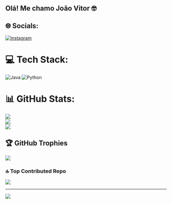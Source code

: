 ## Olá! Me chamo João Vitor 🤓

## 🌐 Socials:
[![Instagram](https://img.shields.io/badge/Instagram-%23E4405F.svg?logo=Instagram&logoColor=white)](https://instagram.com/jvituz) 

# 💻 Tech Stack:
![Java](https://img.shields.io/badge/java-%23ED8B00.svg?style=for-the-badge&logo=openjdk&logoColor=white) ![Python](https://img.shields.io/badge/python-3670A0?style=for-the-badge&logo=python&logoColor=ffdd54) 
# 📊 GitHub Stats:
![](https://github-readme-stats.vercel.app/api?username=Jvitorsouz&theme=dark&hide_border=false&include_all_commits=true&count_private=true)<br/>
![](https://github-readme-streak-stats.herokuapp.com/?user=Jvitorsouz&theme=dark&hide_border=false)<br/>
![](https://github-readme-stats.vercel.app/api/top-langs/?username=Jvitorsouz&theme=dark&hide_border=false&include_all_commits=true&count_private=true&layout=compact)

## 🏆 GitHub Trophies
![](https://github-profile-trophy.vercel.app/?username=Jvitorsouz&theme=radical&no-frame=false&no-bg=false&margin-w=4)

### 🔝 Top Contributed Repo
![](https://github-contributor-stats.vercel.app/api?username=Jvitorsouz&limit=5&theme=dark&combine_all_yearly_contributions=true)

---
[![](https://visitcount.itsvg.in/api?id=Jvitorsouz&icon=0&color=0)](https://visitcount.itsvg.in)

<!-- Proudly created with GPRM ( https://gprm.itsvg.in ) -->

<!--
ADICIONAR DEPOIS
![HTML5](https://img.shields.io/badge/html5-%23E34F26.svg?style=for-the-badge&logo=html5&logoColor=white)
![CSS3](https://img.shields.io/badge/css3-%231572B6.svg?style=for-the-badge&logo=css3&logoColor=white)
![JavaScript](https://img.shields.io/badge/javascript-%23323330.svg?style=for-the-badge&logo=javascript&logoColor=%23F7DF1E)
-->
